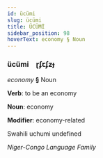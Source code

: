 ```yaml
---
id: ücümi
slug: ücümi
title: ÜCÜMİ
sidebar_position: 98
hoverText: economy § Noun
---
```


### ücümi&emsp;<span kind="abugida">ɽʄꞇʄƶɟ</span>

*economy* **§** Noun

**Verb**: to be an economy

**Noun**: economy

**Modifier**: economy-related

Swahili uchumi undefined

*Niger-Congo Language Family*